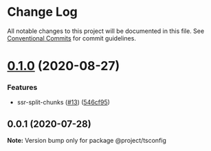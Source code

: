 # Change Log

All notable changes to this project will be documented in this file.
See [Conventional Commits](https://conventionalcommits.org) for commit guidelines.

# [0.1.0](https://github.com/IIIristraM/lerna-ts/compare/@project/tsconfig@0.0.1...@project/tsconfig@0.1.0) (2020-08-27)


### Features

* ssr-split-chunks ([#13](https://github.com/IIIristraM/lerna-ts/issues/13)) ([546cf95](https://github.com/IIIristraM/lerna-ts/commit/546cf9551653f82b11ecfda48fcaac1ba523832b))





## 0.0.1 (2020-07-28)

**Note:** Version bump only for package @project/tsconfig
